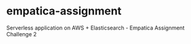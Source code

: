 # empatica-assignment
Serverless application on AWS + Elasticsearch - Empatica Assignment Challenge 2
